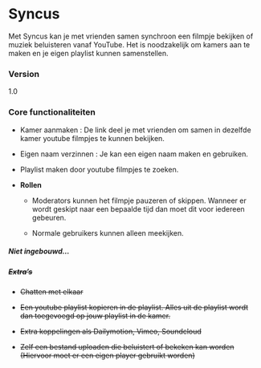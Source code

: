 # Syncus

Met Syncus kan je met vrienden samen synchroon een filmpje bekijken of muziek beluisteren vanaf YouTube. Het is noodzakelijk om kamers aan te maken en je eigen playlist kunnen samenstellen.

### Version
1.0

### Core functionaliteiten

- Kamer aanmaken : De link deel je met vrienden om samen in dezelfde kamer youtube filmpjes te kunnen bekijken.

- Eigen naam verzinnen : Je kan een eigen naam maken en gebruiken.

- Playlist maken door youtube filmpjes te zoeken.

- **Rollen**
  - Moderators kunnen het filmpje pauzeren of skippen. Wanneer er wordt geskipt naar een bepaalde tijd dan moet dit voor iedereen gebeuren.

  - Normale gebruikers kunnen alleen meekijken.


##### Niet ingebouwd...
##### ~~Extra’s~~
- ~~Chatten met elkaar~~

- ~~Een youtube playlist kopieren in de playlist. Alles uit de playlist wordt dan toegevoegd op jouw playlist in de kamer.~~

- ~~Extra koppelingen als Dailymotion, Vimeo, Soundcloud~~

- ~~Zelf een bestand uploaden die beluistert of bekeken kan worden (Hiervoor moet er een eigen player gebruikt worden)~~

